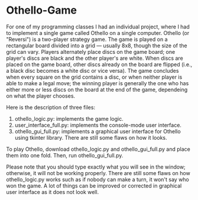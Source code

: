 # Othello-Game
For one of my programming classes I had an individual project, where I had to implement a single game called Othello on a single computer. Othello (or "Reversi") is a two-player strategy game. The game is played on a rectangular board divided into a grid — usually 8x8, though the size of the grid can vary. Players alternately place discs on the game board; one player's discs are black and the other player's are white. When discs are placed on the game board, other discs already on the board are flipped (i.e., a black disc becomes a white disc or vice versa). The game concludes when every square on the grid contains a disc, or when neither player is able to make a legal move; the winning player is generally the one who has either more or less discs on the board at the end of the game, dependeing on what the player chooses.

Here is the description of three files:
  1. othello_logic.py: implements the game logic.
  2. user_interface_full.py: implements the console-mode user interface.
  3. othello_gui_full.py: implements a graphical user interface for Othello using tkinter library. There are still some flaws on how it looks. 

To play Othello, download othello_logic.py and othello_gui_full.py and place them into one fold. Then, run othello_gui_full.py.

Please note that you should type exactly what you will see in the window; otherwise, it will not be working properly. There are still some flaws on how othello_logic.py works such as if nobody can make a turn, it won't say who won the game. A lot of things can be improved or corrected in graphical user interface as it does not look well.
